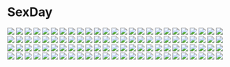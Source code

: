 # SexDay
![](https://konachan.com/image/44b6eb19bc1c8b444be40875ab696153/Konachan.com%20-%2025726%202girls%20barefoot%20blood%20cage%20chain%20dark%20higurashi_no_naku_koro_ni%20ponytail%20sonozaki_mion%20sonozaki_shion%20twins.jpeg)
![](https://konachan.com/jpeg/9ab5a149f4057f8f34f26fc85d32ff16/Konachan.com%20-%20146406%20animal%20asakaya%20bat%20breasts%20cleavage%20dress%20hat%20original%20witch.jpg)
![](https://konachan.com/image/35e9912202d59f22e7426295df10a969/Konachan.com%20-%2055500%20ichigo_mashimaro.jpg)
![](https://konachan.com/image/5aac2c99d0c1e005849331ebd5e39fc4/Konachan.com%20-%20177203%202girls%20blonde_hair%20breast_grab%20himiko_%28nobunaga_the_fool%29%20jeanne_kaguya_d%27arc%20megami%20nagasaku_tomokatsu%20nobunaga_the_fool%20nude%20onsen%20scan.jpg)
![](https://konachan.com/jpeg/9859c735c46647becdd4c05d6776c618/Konachan.com%20-%20170573%20aqua_eyes%20aqua_hair%20hatsune_miku%20long_hair%20shogone%20sideboob%20skirt%20tie%20twintails%20vocaloid.jpg)
![](https://konachan.com/image/82f05a9c207670368912985e68d6b5fe/Konachan.com%20-%20150508%20blonde_hair%20blue_eyes%20nasuhara_anastasia%20onii-chan_dakedo_ai_sae_areba_kankei_naiyo_ne.jpg)
![](https://konachan.com/jpeg/6866a1714f9710f4d5c885b0c3521ca3/Konachan.com%20-%20178659%20armor%20breasts%20cleavage%20effordom_soft%20gun%20long_hair%20minami_mayu%20ponytail%20red_hair%20school_uniform%20skirt%20thighhighs%20transparent%20weapon%20yuuki_hagure.jpg)
![](https://konachan.com/image/4941bf417fddea9b8e383d0162fc43d4/Konachan.com%20-%20183543%20green_eyes%20headphones%20long_hair%20minamito%20original%20white_hair.jpg)
![](https://konachan.com/jpeg/1ad63799ca52d16763e1d68eaef4b899/Konachan.com%20-%20186968%20aldnoah.zero%20aqua_eyes%20asseylum_vers_allusia%20boots%20brown_eyes%20brown_hair%20gun%20headband%20kaizuka_inaho%20male%20mecha%20scarf%20short_hair%20swd3e2%20tie%20weapon.jpg)
![](https://konachan.com/image/e7ae67030f0e9428f972a503a254242d/Konachan.com%20-%20100201%20gray_hair%20izumi_tsubasu%20pointed_ears%20skirt%20tagme%20thighhighs%20twintails%20white.jpg)
![](https://konachan.com/image/dd92f342696218b9b1cc60f6a9d5cf4a/Konachan.com%20-%2017152%20blue_hair%20brown_hair%20chibi%20fujikura_nagomi%20glasses%20haru_no_ashioto%20kaede_yuduki%20kimuchi%20red_hair%20sakura_no_sakukoro%20sakurano_yuu%20school_uniform.jpg)
![](https://konachan.com/image/4c7a690157290dcca4cc7b9760b9d99d/Konachan.com%20-%20213894%202girls%20black_eyes%20black_hair%20bow%20dress%20gloves%20hat%20kneehighs%20pink_hair%20purple_eyes%20ra-bit%20ribbons%20short_hair%20skirt%20socks%20tie%20touhou%20usami_renko.jpg)
![](https://konachan.com/image/6e7f168bb02a6d33139792db710e7985/Konachan.com%20-%209265%20alice_margatroid%20azuma_syoujuan%20doll%20long_hair%20polychromatic%20shanghai_doll%20short_hair%20touhou%20wings.jpg)
![](https://konachan.com/image/d8bcd7c9900c3f77ae6346111e09d1d5/Konachan.com%20-%2020417%20mobile_suit_gundam.jpg)
![](https://konachan.com/image/9b4019991792acb6041fb287919b24c0/Konachan.com%20-%20181837%20ericcapink%20ia%20mayu_%28vocaloid%29%20vocaloid.jpg)
![](https://konachan.com/jpeg/3c8c67df3df884fdfefef79cdbdc0702/Konachan.com%20-%20205490%20ayase_eri%20cheerleader%20hoshizora_rin%20kantoku%20minami_kotori%20nishikino_maki%20scan%20skirt%20sky%20sonoda_umi%20thighhighs%20toujou_nozomi%20wink%20yazawa_nico.jpg)
![](https://konachan.com/image/96f11c2a1846232168b17f2c8222aed8/Konachan.com%20-%20285772%20animal%20arizuka_%2813033303%29%20black_hair%20cat%20clouds%20grass%20long_hair%20original%20scenic%20school_uniform%20shade%20skirt%20sky%20watermark.jpg)
![](https://konachan.com/image/704c9dae438ffec6c74b89a00403b3c0/Konachan.com%20-%2026576%20amila_reith_riein_zes%20calintz_jerevinan%20hyung-tae_kim%20magna_carta.jpeg)
![](https://konachan.com/image/03d626c163b6baac12cf8d0bdaa97bf5/Konachan.com%20-%20215024%20fagan_%28p%26d%29%20moyamoya_%28seasquirt0304%29%20puzzle_%26_dragons%20sakuya_%28p%26d%29.jpg)
![](https://konachan.com/image/2e39fbfece6804244049046e8ae2bdcb/Konachan.com%20-%208463%20bunnygirl%20christmas%20kawata_hisashi%20panties%20thighhighs%20underwear.jpg)
![](https://konachan.com/jpeg/4f5a39d75bd563494d6773af001d438f/Konachan.com%20-%20244311%20rokudenashi_majutsu_koushi_to_akashic_record%20school_uniform%20sistine_fibel%20stockings%20thighhighs%20third-party_edit%20tsunako.jpg)
![](https://konachan.com/image/90a7b46edf09d13897935f8f1488dc60/Konachan.com%20-%20210119%20blonde_hair%20blue_eyes%20hat%20logo%20new_game%21%20sakura_nene%20school_uniform%20short_hair%20tokunou_shoutarou.jpg)
![](https://konachan.com/image/6288d7b7a380de7753762d86eb30c04f/Konachan.com%20-%20240973%20crossover%20grass%20group%20hacka_doll%20hacka_doll_no.1%20hacka_doll_no.2%20hacka_doll_no.3%20hatsune_miku%20male%20tagme_%28artist%29%20trap%20vocaloid.jpg)
![](https://konachan.com/image/f77297cddc28a47ccdb0bb489736293d/Konachan.com%20-%2077135%20hatsune_miku%20miku_append%20twintails%20vocaloid.jpg)
![](https://konachan.com/image/ec4d0ef80249d280f5ed7a748f8f6be5/Konachan.com%20-%20298669%20autumn%20close%20green_eyes%20honma_himawari%20kongbai%20leaves%20nijisanji%20orange_hair%20school_uniform%20short_hair.jpg)
![](https://konachan.com/jpeg/12213e486b1ea094edc5d0b8cca4a9e4/Konachan.com%20-%20283099%20animal%20ass%20bird%20blonde_hair%20cape%20chiroru_%28cheese-roll%29%20dress%20feathers%20gradient%20niwatari_kutaka%20red_eyes%20short_hair%20touhou%20wings.jpg)
![](https://konachan.com/image/00273e5308317dd48ad9a5dd36479ebc/Konachan.com%20-%2094305%20brown_eyes%20dodome_%28sharon%29%20k-on%21%20long_hair%20miura_akane%20parody%20pink_hair%20ponytail.jpg)
![](https://konachan.com/image/cef7efb010aa2c91d1077557c8cfda64/Konachan.com%20-%2013491%20animal%20black_hair%20blonde_hair%20glasses%20green_hair%20group%20hat%20long_hair%20male%20nami%20one_piece%20orange_hair%20roronoa_zoro%20sanji%20short_hair%20smoking%20usopp%20water.jpg)
![](https://konachan.com/image/79e4e829a5aff2dd4b6988051d77abed/Konachan.com%20-%20143105%20aoki_lapis%20blue_eyes%20blue_hair%20gloves%20headdress%20long_hair%20moon%20stars%20twintails%20vocaloid%20yuzuki_kei.jpg)
![](https://konachan.com/image/4c083ba58b8f5f5c7c483cd1f460664c/Konachan.com%20-%20126241%20aqua_eyes%20aqua_hair%20bow%20dress%20flowers%20gloves%20hatsune_miku%20headphones%20kuroi_%28liar-player%29%20long_hair%20petals%20ribbons%20rose%20thighhighs%20twintails%20vocaloid.jpg)
![](https://konachan.com/image/5b18280bf8b0710889c9c90d7893deb4/Konachan.com%20-%2053033%20chibi%20figure%20hatsune_miku%20vocaloid.jpg)
![](https://konachan.com/image/0f114225ff71b12a07a7b2fbbe7ab788/Konachan.com%20-%2027086%20blue_hair%20carnelian%20kamiazuma_touka%20kawakabe_momoka%20red_eyes%20ribbons%20touka_gettan.jpg)
![](https://konachan.com/image/92536d721fa03bef661565032c6ad480/Konachan.com%20-%20140410%20animal%20animal_ears%20bikini%20breasts%20calendar%20catgirl%20cleavage%20dodome_%28sharon%29%20fish%20green_eyes%20green_hair%20original%20summer%20swimsuit%20tail%20water.jpg)
![](https://konachan.com/image/ef88d950762a5fcc61eed4e18594938b/Konachan.com%20-%20255907%20ass%20azur_lane%20blush%20breasts%20brown_hair%20catgirl%20censored%20fang%20mask%20navel%20nipples%20nude%20pussy%20red_eyes%20short_hair%20sideboob%20tail%20tama_satou%20thighhighs.jpg)
![](https://konachan.com/image/b394335c547ec1447d081727c29288d5/Konachan.com%20-%20212845%20blue_eyes%20breasts%20final_fantasy%20final_fantasy_xiii%20jonathan_hamilton%20lightning_farron%20nipples%20nude%20pink_hair%20pussy%20realistic%20wristwear.jpg)
![](https://konachan.com/jpeg/c3290a306a2b60a784a3b7ef183c5b4b/Konachan.com%20-%20164425%20amitie_florian%20ball%20beach%20bikini%20kyrie_florian%20mahou_shoujo_lyrical_nanoha%20pink_hair%20red_hair%20shinozaki_akira%20swimsuit%20thighhighs.jpg)
![](https://konachan.com/image/ba4d54cf9931580b972553bb00fe89eb/Konachan.com%20-%20132374%20apple%20barefoot%20bikini%20black_hair%20breasts%20cleavage%20food%20fruit%20green_eyes%20headphones%20hisoca%20ipod%20original%20phone%20swimsuit.jpg)
![](https://konachan.com/jpeg/162ae50922f629f52cd6f642bc3d24a1/Konachan.com%20-%20246370%20building%20city%20clouds%20original%20rainbow%20scenic%20sky%20sorakuma_%28oycue41%29%20umbrella.jpg)
![](https://konachan.com/jpeg/4a418eef7da06a80013211695058f87d/Konachan.com%20-%20176303%20blue_eyes%20blue_hair%20hatsune_miku%20kohana_%28ayako%29%20long_hair%20tears%20twintails%20vocaloid.jpg)
![](https://konachan.com/jpeg/d56cf7f9a76a902f39e464c374d58d0b/Konachan.com%20-%20230430%20anus%20ass%20blue_eyes%20blue_hair%20blush%20book%20dress%20game_cg%20long_hair%20panties%20panty_pull%20pantyhose%20ponytail%20pussy%20ribbons%20sayori%20smile%20uncensored%20underwear.jpg)
![](https://konachan.com/jpeg/c9669bed4ca77f1f50c95f1ef35dec14/Konachan.com%20-%20281860%20black_hair%20blonde_hair%20blue_eyes%20blush%20group%20headband%20hyuuga_hinata%20loli%20male%20naruto%20purple_eyes%20short_hair%20skirt%20thighhighs%20uzumaki_boruto%20yuibeth.jpg)
![](https://konachan.com/jpeg/3db42d84ea690c56bd1792e2b4ea1877/Konachan.com%20-%20191319%20apple%20blue_eyes%20blue_hair%20bow%20food%20fruit%20hatsune_miku%20kneehighs%20long_hair%20male%20nou%20school_uniform%20skirt%20twintails%20vocaloid.jpg)
![](https://konachan.com/jpeg/e41c9690b3faf5f2e75240ef1afba6b1/Konachan.com%20-%2068833%20all_male%20anthropomorphism%20axis_powers_hetalia%20male%20polychromatic%20prussia_%28hetalia%29.jpg)
![](https://konachan.com/jpeg/50039e91334f3b3d3cade50e428fadae/Konachan.com%20-%20106267%20bikini%20blue_hair%20breasts%20brown_eyes%20cleavage%20clochette%20game_cg%20kamikaze_explorer%20okihara_kotoha%20oshiki_hitoshi%20swimsuit%20twintails%20underwater%20water.jpg)
![](https://konachan.com/image/0a0652dbfe1caf11f5dcb7d9202e1628/Konachan.com%20-%20126925%20bow%20brown_hair%20dress%20hakurei_reimu%20magic%20red_eyes%20touhou%20yukinon.jpg)
![](https://konachan.com/image/054e0a4c29217205ae6d405d91f9e22c/Konachan.com%20-%20140645%20hinanawi_tenshi%20nekominase%20touhou.jpg)
![](https://konachan.com/image/3aa82f8e893ab509f9997b632af6a6f6/Konachan.com%20-%20123758%20bondage%20censored%20cum%20fang%20game_cg%20happoubi_jin%20long_hair%20omega_star%20panties%20panty_pull%20penis%20rope%20sex%20twintails%20underwear%20vampire%20white_hair.jpg)
![](https://konachan.com/jpeg/5cbf2bee95461dacaf3f3148a04d01bf/Konachan.com%20-%20250073%202girls%20apple%20black_hair%20dress%20food%20fruit%20long_hair%20naru_%28ul%29%20original%20polychromatic.jpg)
![](https://konachan.com/image/67336d816373579245f39ca0ad0391b0/Konachan.com%20-%2066359%20megurine_luka%20vocaloid%20water.jpg)
![](https://konachan.com/image/c6dda3111da9510d68cbdbae49c27800/Konachan.com%20-%2077842%20animal_ears%20bell%20blue_hair%20bow%20catgirl%20game_cg%20hug%20kiryuu_hina%20kiryuu_sakuya%20mikagami_mamizu%20neko_koi%20pink_eyes%20ribbons%20whirlpool%20yellow_eyes.jpg)
![](https://konachan.com/image/6dad25b8267bd04cf9c5fbe20d923344/Konachan.com%20-%20105926%20blush%20bow%20brown_eyes%20brown_hair%20clouds%20dress%20fang%20kamiko_to_seiryoku%20misaka_mikoto%20ribbons%20short_hair%20sky%20to_aru_majutsu_no_index.jpg)
![](https://konachan.com/image/c0687ce9912448e8f592a7e90c9e48d5/Konachan.com%20-%208435%20animal%20bird%20blush%20brown_hair%20fullani%20hat%20magic%20mitsumi_misato%20pantyhose%20pointed_ears%20purple_eyes%20short_hair%20ururu_fururu%20watermark.jpg)
![](https://konachan.com/image/b54bd070081a8728988c987df569260f/Konachan.com%20-%20286404%20arknights%20boots%20flowers%20gloves%20group%20halo%20hoodie%20landscape%20long_hair%20necklace%20pantyhose%20ponytail%20red_hair%20scenic%20shorts%20skirt%20tail%20twintails%20wings.jpg)
![](https://konachan.com/jpeg/18f7640ceecfebc6a0b238711006007f/Konachan.com%20-%20141549%20blue_eyes%20blush%20hat%20mei_%28pokemon%29%20panties%20pantyhose%20pokemon%20twintails%20underwear%20yuzucolor_00.jpg)
![](https://konachan.com/image/fc72552feeddbb35963c66fab2223169/Konachan.com%20-%20154775%20aqua_eyes%20aqua_hair%20ass%20breasts%20hat%20hatsune_miku%20hiro_%28hankakudouga%29%20nipples%20nude%20vocaloid.jpg)
![](https://konachan.com/image/b94910c768fc3aa40c0cd6d4942dd3b9/Konachan.com%20-%2018999%20boots%20brown_eyes%20nanao_naru%20red_hair%20ribbons%20skirt%20thighhighs.jpg)
![](https://konachan.com/image/d9ca072f7a35f5d884b7ea710a8b63c7/Konachan.com%20-%20209954%20aircraft%20building%20city%20elea_%28artist%29%20hatsune_miku%20headphones%20ipod%20long_hair%20night%20scenic%20twintails%20vocaloid.jpg)
![](https://konachan.com/jpeg/a1bb7c7d46ff5bf2c7984f399b107323/Konachan.com%20-%20305922%20aa-12_%28girls_frontline%29%20anthropomorphism%20aqua_eyes%20boxreeema%20girls_frontline%20gray_hair%20hat%20purple%20short_hair%20shorts%20thighhighs%20zettai_ryouiki.jpg)
![](https://konachan.com/jpeg/4bef4230dfd601198fb3b1062e41769d/Konachan.com%20-%20179671%20aqua_hair%20blue_eyes%20blush%20brown_eyes%20cozyquilt%20dark_skin%20gloves%20group%20hat%20katana%20long_hair%20male%20mask%20navel%20pink_hair%20skirt%20sword%20uniform%20weapon.jpg)
![](https://konachan.com/image/9af8725dd62147038d42a59b756a7006/Konachan.com%20-%2034244%20censored%20panties%20penis%20pussy%20school_uniform%20sex%20tomoya_kankurou%20underwear%20zoom_layer.jpg)
![](https://konachan.com/image/8c0b481bcb0a06eb8d064614f256f2be/Konachan.com%20-%20110328%20hatsune_miku%20ica_ditte%20kagamine_len%20kagamine_rin%20male%20stockings%20thighhighs%20vocaloid.jpg)
![](https://konachan.com/image/2253d566425eace5b06ba68ddec7e810/Konachan.com%20-%20116330%20animal_ears%20bou_nin%20dress%20original%20stars.jpg)
![](https://konachan.com/image/c3536545f91003bd8fd241a55228cafd/Konachan.com%20-%206876%20shinjou_izumi%20suigetsu.jpg)
![](https://konachan.com/image/2a7d58ac4749cc28a644fc9a4abe8d34/Konachan.com%20-%20253470%20aqua_eyes%20bed%20bit_%28keikou_syrup%29%20blush%20breasts%20headphones%20long_hair%20megurine_luka%20navel%20pink_hair%20skirt%20thighhighs%20vocaloid.jpg)
![](https://konachan.com/image/3127512e9a337afbc64cc6b757f80261/Konachan.com%20-%20109153%20book%20cheren%20clouds%20darumaka%20emolga%20hat%20klink%20lampent%20munna%20musharna%20n%20panpour%20pansage%20pansear%20pikachu%20pokemon%20sky%20snivy%20swadloon%20tympole%20watchog.jpg)
![](https://konachan.com/jpeg/54bf2162c38cbd1ed813bc6e0c3671c8/Konachan.com%20-%20272758%20ass%20ass_grab%20blue_eyes%20blush%20brave_girl_ravens%20breasts%20game_cg%20long_hair%20nipples%20nude%20ponytail%20pussy_juice%20sex%20tagme_%28artist%29%20white_hair.jpg)
![](https://konachan.com/image/783fa85b07b868b5e64ee76db4503d4c/Konachan.com%20-%2021556%20bleach%20kuchiki_rukia.jpg)
![](https://konachan.com/image/e40ff4fe99b9b62155e7eb5ea7f1bf6e/Konachan.com%20-%20156730%20barefoot%20blue_eyes%20glasses%20hat%20oono_tsutomu%20original%20panties%20short_hair%20underwear%20white_hair%20wink.jpg)
![](https://konachan.com/jpeg/e69d0677a29148d958836852fed2dbd1/Konachan.com%20-%20119862%20black_eyes%20black_hair%20blood_alone%20tagme%20takano_masayuki.jpg)
![](https://konachan.com/jpeg/d1e9c591c56d1a169ff32801b4d477d7/Konachan.com%20-%20236448%20anthropomorphism%20blush%20bow%20breasts%20christmas%20cleavage%20green_eyes%20green_hair%20long_hair%20mikazuchi_zeus%20santa_costume%20suzuya_%28kancolle%29%20white.jpg)
![](https://konachan.com/image/d533e4ba7a43b43f4bbb80985d79e2c9/Konachan.com%20-%20267461%20anthropomorphism%20blonde_hair%20blush%20gloves%20kantai_collection%20maku_ro%20school_uniform%20skirt%20white%20yuudachi_%28kancolle%29.jpg)
![](https://konachan.com/jpeg/92a56a5e7aa7e9e485422c0476dd8c99/Konachan.com%20-%20305470%20anthropomorphism%20ass%20barefoot%20blonde_hair%20blush%20green_eyes%20kantai_collection%20long_hair%20nanahamu%20navel%20panties%20ponytail%20sleeping%20underwear.jpg)
![](https://konachan.com/image/8310fb07bb5a59b8883b137ea2f57def/Konachan.com%20-%2029016%20tagme.jpg)
![](https://konachan.com/image/cead748a97f1b071a61db5f9e5ab8060/Konachan.com%20-%20105015%20blue_eyes%20kagamine_rin%20vocaloid.jpg)
![](https://konachan.com/image/4fe66ca4ebc2da33a26469a32a9f07d4/Konachan.com%20-%209480%20amamiya_manami%20etoh_mei%20gakuen_utopia_manabi_straight%20inamori_mika%20odori_momoha%20uehara_mutsuki.jpg)
![](https://konachan.com/image/050500fa2e91625f17530c49db6b3d64/Konachan.com%20-%20108986%20anabuki_tomoko%20animal_ears%20ass%20brown_eyes%20kanchou_%28karaja%29%20katana%20long_hair%20panties%20petals%20strike_witches%20sword%20tail%20underwear%20weapon.jpg)
![](https://konachan.com/image/e05a9702a504e09a3cd263334a10843e/Konachan.com%20-%2056561%20bikini%20fate_testarossa%20mahou_shoujo_lyrical_nanoha%20mahou_shoujo_lyrical_nanoha_strikers%20swimsuit%20takamachi_nanoha%20yuuno_scrya.jpg)
![](https://konachan.com/image/08eec5ab79b950efaceabeb13005de14/Konachan.com%20-%2095431%20calendar%20flowers%20group%20hello_good-bye%20hiiragi_koharu%20moekibara_fumitake%20rindou_natsume%20saotome_suguri%20school_uniform%20yukishiro_may.jpg)
![](https://konachan.com/image/2309a3edcc393a92a9a9be40f2036c7a/Konachan.com%20-%20205362%20kneehighs%20kousaka_honoka%20love_live%21_school_idol_project%20ponytail%20school_uniform%20skirt%20water%20wink%20zhanzheng_zi.jpg)
![](https://konachan.com/image/90ec964828a5967cb32b401cc7b8e856/Konachan.com%20-%20301400%20aqua_eyes%20blonde_hair%20fate_grand_order%20fate_%28series%29%20hat%20inarin_%28user_tgfg4783%29%20mysterious_heroine_x%20parody%20ponytail%20scarf%20short_hair%20yellow.jpg)
![](https://konachan.com/image/8030cf38a3fda680691efe42c57a884a/Konachan.com%20-%20248284%20barefoot%20blue_eyes%20gun%20kakkii%20original%20pool%20red_hair%20short_hair%20water%20weapon.jpg)
![](https://konachan.com/image/09b592e8237272f4f5b72e42a35beb40/Konachan.com%20-%20191345%20anthropomorphism%20bikini_top%20fang%20kantai_collection%20pink_eyes%20polychromatic%20re-class_battleship%20suzki00%20white_hair.jpg)
![](https://konachan.com/jpeg/debc6fb7a203bd0724f936efe27d208a/Konachan.com%20-%20296600%20aliasing%20blush%20breasts%20brown_eyes%20brown_hair%20clouds%20long_hair%20navel%20night%20nipples%20no_bra%20nopan%20original%20shinovi%20sky%20undressing%20yukata.jpg)
![](https://konachan.com/image/fe7dd98a93fbed50e1c7477e1e6e0410/Konachan.com%20-%20167592%20berros%20black_hair%20blood_lad%20breasts%20cleavage%20gloves%20hat%20no_bra%20nopan%20nyantype%20open_shirt%20purple_eyes%20scan%20tail%20twintails%20underboob.jpg)
![](https://konachan.com/image/87db57a91208b08ba2e4befa425bba02/Konachan.com%20-%2023539%20halloween%20miyasaka_miyu.jpg)
![](https://konachan.com/jpeg/6b451c507cd79777a4fd362d526ff824/Konachan.com%20-%20262905%20animal_ears%20ass%20bodysuit%20bow%20breasts%20bunny_ears%20bunnygirl%20green_eyes%20nipples%20pantyhose%20pink_hair%20rio%20short_hair%20super_blackjack%20tail%20water%20wink.jpg)
![](https://konachan.com/image/b09f876537e266b3be43a657a46e98d8/Konachan.com%20-%20213293%20ass%20bed%20brown_eyes%20gray_hair%20jpeg_artifacts%20kasugano_sora%20long_hair%20nude%20ribbons%20signed%20socks%20tears%20twintails%20yosuga_no_sora%20youqiniang.jpg)
![](https://konachan.com/image/4fba3b7593898b1597c916ceb0ea56b6/Konachan.com%20-%2062434%20black_rock_shooter%20chain%20gun%20insane_black_rock_shooter%20sword%20weapon.jpg)
![](https://konachan.com/jpeg/1991f0da31474468754e46a8945128c0/Konachan.com%20-%20140608%20ass%20bikini%20breasts%20cleavage%20hinata_hanabi%20koutaro%20long_hair%20pink_hair%20red_eyes%20swimsuit%20transparent%20tropical_kiss%20twinkle.jpg)
![](https://konachan.com/image/6086a6b0d7fc0d3053820a2020558b44/Konachan.com%20-%20255867%20animal_ears%20aqua_eyes%20blush%20braids%20catgirl%20chinese_dress%20dress%20flowers%20long_hair%20neko_works%20nekopara%20sayori%20twintails%20watermark%20white_hair%20wristwear.jpg)
![](https://konachan.com/image/cd3d8c164eca54c0874ef0f5a2bff510/Konachan.com%20-%2092054%20blue_eyes%20butterfly%20jpeg_artifacts%20megurine_luka%20pink_hair%20sakisato_kiriko%20vocaloid%20wings.jpg)
![](https://konachan.com/image/4fb4a78314e4146bc7869dfb37a96b58/Konachan.com%20-%2027488%20amaduyu_tatsuki%20aquaplus%20kawata_hisashi%20leaf%20mitsumi_misato%20tagme%20to_heart%20to_heart_2.jpg)
![](https://konachan.com/jpeg/a4219feaa6580b89bbc39d66251e4710/Konachan.com%20-%20107742%20armor%20komori_kei%20long_hair%20purple_eyes%20purple_hair%20ryuuzouji_akane%20samurai%20skirt%20thighhighs%20walkure_romanze%20zettai_ryouiki.jpg)
![](https://konachan.com/image/0edeb32b753db2bd6d5f913016b78b6b/Konachan.com%20-%2025727%20feathers%20gothic%20long_hair%20rozen_maiden%20suigintou%20white_hair%20wings.jpg)
![](https://konachan.com/jpeg/47796327377dc7213cb51810accfcc1a/Konachan.com%20-%20163247%20loli%20nopan%20tinkle.jpg)
![](https://konachan.com/image/1c17d1c832f05041bbad0a6d97c5fa13/Konachan.com%20-%20115308%20acolyte%20armor%20assassin_cross%20blonde_hair%20koflif%20lord_knight%20mechanic%20novice%20ragnarok_online%20royal_guard%20sky%20tagme%20weapon%20white_smith%20wings.jpg)
![](https://konachan.com/jpeg/c919bed6b2b625cf7aa0afc1ef4e0c26/Konachan.com%20-%20263034%20animal_ears%20black_hair%20bow%20corset%20imaizumi_kagerou%20long_hair%20onion_%28onion_and_pi-natto%29%20pantyhose%20red_eyes%20skirt%20tail%20touhou%20wolfgirl.jpg)
![](https://konachan.com/image/e2dd848ce596225fc4862cd259298e65/Konachan.com%20-%20162613%20armin_arlert%20bertholt_fubar%20boots%20eren_jaeger%20gun%20hanji_zoe%20levi_ackerman%20nori_%28mirimiri%29%20petra_ral%20reiner_braun%20sasha_browse%20sword%20weapon.jpg)
![](https://konachan.com/image/3240bcc7b059c8c51bacb2504421c93f/Konachan.com%20-%20208039%20animal%20building%20city%20lily_fairy%20original%20pixiv_fantasia%20snake%20water.jpg)
![](https://konachan.com/image/44689460b88e6db037fbd0de55718f22/Konachan.com%20-%20182871%202girls%206_heart_princess%20black_hair%20juna%20pink_eyes%20pink_hair%20red_eyes.jpg)

